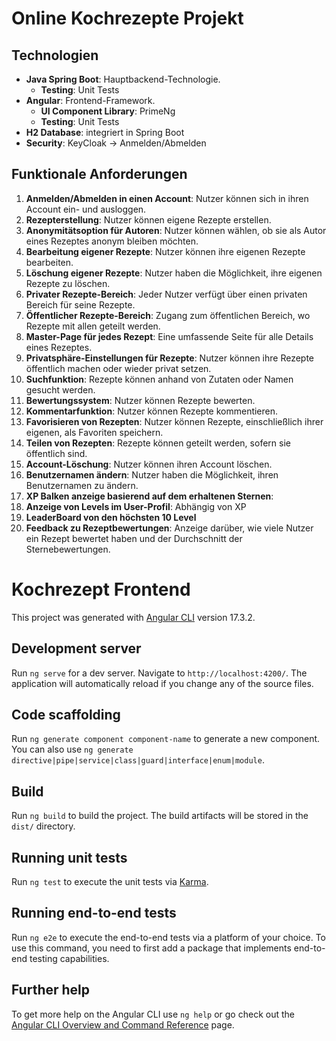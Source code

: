 # Online Kochrezepte Projekt

## Technologien

- **Java Spring Boot**: Hauptbackend-Technologie.
  - **Testing**: Unit Tests
- **Angular**: Frontend-Framework.
  - **UI Component Library**: PrimeNg
  - **Testing**: Unit Tests
- **H2 Database**: integriert in Spring Boot
- **Security**: KeyCloak -> Anmelden/Abmelden


## Funktionale Anforderungen

1. **Anmelden/Abmelden in einen Account**: Nutzer können sich in ihren Account ein- und ausloggen.
2. **Rezepterstellung**: Nutzer können eigene Rezepte erstellen.
3. **Anonymitätsoption für Autoren**: Nutzer können wählen, ob sie als Autor eines Rezeptes anonym bleiben möchten.
4. **Bearbeitung eigener Rezepte**: Nutzer können ihre eigenen Rezepte bearbeiten.
5. **Löschung eigener Rezepte**: Nutzer haben die Möglichkeit, ihre eigenen Rezepte zu löschen.
6. **Privater Rezepte-Bereich**: Jeder Nutzer verfügt über einen privaten Bereich für seine Rezepte.
7. **Öffentlicher Rezepte-Bereich**: Zugang zum öffentlichen Bereich, wo Rezepte mit allen geteilt werden.
8. **Master-Page für jedes Rezept**: Eine umfassende Seite für alle Details eines Rezeptes.
9. **Privatsphäre-Einstellungen für Rezepte**: Nutzer können ihre Rezepte öffentlich machen oder wieder privat setzen.
10. **Suchfunktion**: Rezepte können anhand von Zutaten oder Namen gesucht werden.
11. **Bewertungssystem**: Nutzer können Rezepte bewerten.
12. **Kommentarfunktion**: Nutzer können Rezepte kommentieren.
13. **Favorisieren von Rezepten**: Nutzer können Rezepte, einschließlich ihrer eigenen, als Favoriten speichern.
14. **Teilen von Rezepten**: Rezepte können geteilt werden, sofern sie öffentlich sind.
15. **Account-Löschung**: Nutzer können ihren Account löschen.
16. **Benutzernamen ändern**: Nutzer haben die Möglichkeit, ihren Benutzernamen zu ändern.
17. **XP Balken anzeige basierend auf dem erhaltenen Sternen**:
18. **Anzeige von Levels im User-Profil**: Abhängig von XP
19. **LeaderBoard von den höchsten 10 Level**
20. **Feedback zu Rezeptbewertungen**: Anzeige darüber, wie viele Nutzer ein Rezept bewertet haben und der Durchschnitt der Sternebewertungen.


# Kochrezept Frontend

This project was generated with [Angular CLI](https://github.com/angular/angular-cli) version 17.3.2.

## Development server

Run `ng serve` for a dev server. Navigate to `http://localhost:4200/`. The application will automatically reload if you change any of the source files.

## Code scaffolding

Run `ng generate component component-name` to generate a new component. You can also use `ng generate directive|pipe|service|class|guard|interface|enum|module`.

## Build

Run `ng build` to build the project. The build artifacts will be stored in the `dist/` directory.

## Running unit tests

Run `ng test` to execute the unit tests via [Karma](https://karma-runner.github.io).

## Running end-to-end tests

Run `ng e2e` to execute the end-to-end tests via a platform of your choice. To use this command, you need to first add a package that implements end-to-end testing capabilities.

## Further help

To get more help on the Angular CLI use `ng help` or go check out the [Angular CLI Overview and Command Reference](https://angular.io/cli) page.
